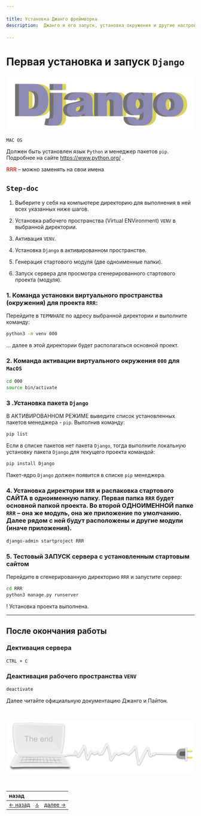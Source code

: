 ```yaml
---

title: Установка Джанго фреймворка
description:  Джанго и его запуск, установка окружения и другие настройки

---
```


<div class="navi"><nav id="navi"><!-- js --></nav></div>

# Первая установка и запуск `Django`

<span id="page-name-img" class="img" onclick="imgResize(88)">![image-top](assets/svg/django.svg)</span>


    MAC OS

Должен быть установлен язык `Python` и менеджер пакетов `pip`. Подробнее на сайте https://www.python.org/ .

<span style="color: #e34234;">**RRR**</span> – можно заменять на свои имена

## **`Step-doc`**

1. Выберите у себя на компьютере директорию для выполнения в ней всех указанных ниже шагов.

2. Установка рабочего пространства (Virtual ENVironment) `VENV` в выбранной директории.
3. Активация `VENV`.
4. Установка `Django` в активированном пространстве.
5. Генерация стартового модуля (две одноименные папки).
6. Запуск сервера для просмотра сгенерированного стартового проекта (модуля).

### 1. Команда установки виртуального пространства (окружения) для проекта `RRR`:

Перейдите в `ТЕРМИНАЛЕ` по адресу выбранной директории и выполните команду:

```sh
python3 -m venv 000
```

… далее в этой директории будет располагаться основной проект.

### 2. Команда активации виртуального окружения `000` для `MacOS`

```sh
cd 000
source bin/activate
```

### 3 .Установка пакета `Django`

В АКТИВИРОВАННОМ РЕЖИМЕ выведите список установленных пакетов менеджера - `pip`. Выполнив команду:

```sh
pip list
```

Если в списке пакетов нет пакета `Django`, тогда выполните локальную установку пакета `Django` для текущего проекта командой:

```sh
pip install Django
```

Пакет-ядро `Django` должен появится в списке `pip` менеджера.

### 4. Установка директории `RRR` и распаковка стартового САЙТА в одноименную папку. Первая папка `RRR` будет основной папкой проекта. Во второй ОДНОИМЕННОЙ папке `RRR` – она же модуль, она же приложение по умолчанию. Далее рядом с ней будут расположены и другие модули (иначе приложения).

```sh
django-admin startproject RRR
```

### 5. Тестовый ЗАПУСК сервера с установленным стартовым сайтом

Перейдите в сгенерированную директорию `RRR` и запустите сервер:

```sh
cd RRR
python3 manage.py runserver
```

! Установка проекта выполнена.

---

## После окончания работы

### Дективация сервера

    CTRL + C

### Деактивация рабочего пространства `VENV`

```sh
deactivate
```

Далее читайте официальную документацию Джанго и Пайтон.



<br>


<span id="comp-end-img" class="img" onclick="imgResize()">![img](assets/svg/comp-end.svg)</span>


<script src="assets/js/navi.js"></script>
<!--ystm_start-->
<br>

 |назад||| 
 |:---|:---:|---:| 
 [← назад](dobro-day.md)|[ 🔝 ](#)|[далее →](fert-font.md) 

 <br>
<!--ystm_end-->
